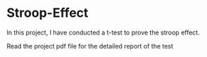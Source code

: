 # Stroop-Effect

In this project, I have conducted a t-test to prove the stroop effect. 

Read the project pdf file for the detailed report of the test
